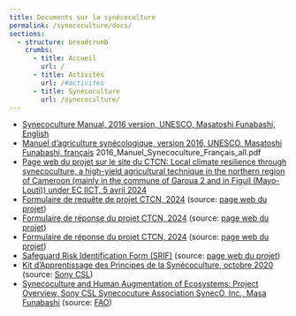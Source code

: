 ```yaml
---
title: Documents sur la synécoculture
permalink: /synecoculture/docs/
sections:
  - structure: breadcrumb
    crumbs:
      - title: Accueil
        url: /
      - title: Activités
        url: /#activites
      - title: Synécoculture
        url: /synecoculture/
---
```

* [Synecoculture Manual, 2016 version, UNESCO, Masatoshi Funabashi, English](/media/2016_manuel_synecoculture_en_all.compressed.pdf)
* [Manuel d’agriculture synécologique, version 2016, UNESCO, Masatoshi Funabashi, français](/media/2016_manuel_synecoculture_fr_all.compressed.pdf)
2016_Manuel_Synecoculture_Français_all.pdf
* [Page web du projet sur le site du CTCN: Local climate resilience through synecoculture, a high-yield agricultural technique in the northern region of Cameroon (mainly in the commune of Garoua 2 and in Figuil (Mayo-Louti)) under EC IICT, 5 avril 2024](https://www.ctc-n.org/technical-assistance/projects/local-climate-resilience-through-synecoculture-high-yield)
* [Formulaire de requête de projet CTCN, 2024](/media/request.compressed.pdf) (source: [page web du projet](https://www.ctc-n.org/technical-assistance/projects/local-climate-resilience-through-synecoculture-high-yield))
* [Formulaire de réponse du projet CTCN, 2024](/media/response-plan.pdf) (source: [page web du projet](https://www.ctc-n.org/technical-assistance/projects/local-climate-resilience-through-synecoculture-high-yield))
* [Formulaire de réponse du projet CTCN, 2024](/media/response-plan.pdf) (source: [page web du projet](https://www.ctc-n.org/technical-assistance/projects/local-climate-resilience-through-synecoculture-high-yield))
* [Safeguard Risk Identification Form (SRIF)](/media/risk.pdf) (source: [page web du projet](https://www.ctc-n.org/technical-assistance/projects/local-climate-resilience-through-synecoculture-high-yield))
* [Kit d’Apprentissage des Principes de la Synécoculture, octobre 2020](/media/synecokit_ver033f20201016.pdf) (source: [Sony CSL](https://www.sonycsl.co.jp/wp-content/uploads/2020/10/synecokit_ver033f20201016.pdf))
* [Synecoculture and Human Augmentation of Ecosystems: Project Overview, Sony CSL Synecocuture Association SynecO, Inc., Masa Funabashi](/media/Sony_Masatoshi_Funabashi.pdf) (source: [FAO](https://www.fao.org/fileadmin/user_upload/GSP/GSOBI-21/DAY2/Plenary/Sony_Masatoshi_Funabashi.pdf))

